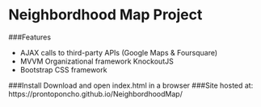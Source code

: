 # Neighbordhood Map Project
###Features
<ul>
<li>AJAX calls to third-party APIs (Google Maps & Foursquare)
<li>MVVM Organizational framework KnockoutJS
<li>Bootstrap CSS framework
</ul>
###Install
Download and open index.html in a browser
###Site hosted at: https://prontoponcho.github.io/NeighbordhoodMap/
